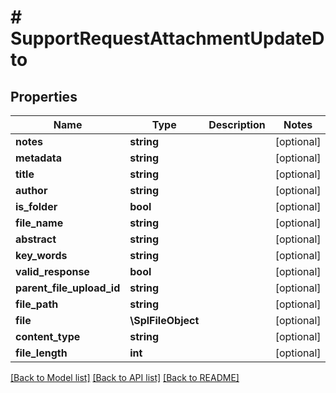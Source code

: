 # # SupportRequestAttachmentUpdateDto

## Properties

Name | Type | Description | Notes
------------ | ------------- | ------------- | -------------
**notes** | **string** |  | [optional]
**metadata** | **string** |  | [optional]
**title** | **string** |  | [optional]
**author** | **string** |  | [optional]
**is_folder** | **bool** |  | [optional]
**file_name** | **string** |  | [optional]
**abstract** | **string** |  | [optional]
**key_words** | **string** |  | [optional]
**valid_response** | **bool** |  | [optional]
**parent_file_upload_id** | **string** |  | [optional]
**file_path** | **string** |  | [optional]
**file** | **\SplFileObject** |  | [optional]
**content_type** | **string** |  | [optional]
**file_length** | **int** |  | [optional]

[[Back to Model list]](../../README.md#models) [[Back to API list]](../../README.md#endpoints) [[Back to README]](../../README.md)
